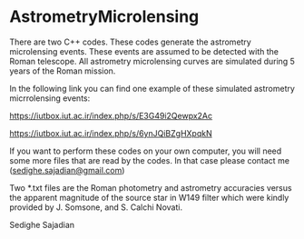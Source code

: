 # AstrometryMicrolensing

There are two C++  codes. These codes generate the astrometry microlensing events. These events are assumed to be detected 
with the Roman telescope. All astrometry microlensing curves are simulated during 5 years of the Roman mission.  

In the following link you can find one example of these simulated astrometry micrrolensing events:

https://iutbox.iut.ac.ir/index.php/s/E3G49i2Qewpx2Ac

https://iutbox.iut.ac.ir/index.php/s/6ynJQiBZgHXpqkN

If you want to perform these codes on your own computer, you will need some more files that are read by the codes. 
In that case please contact me (sedighe.sajadian@gmail.com)

Two *.txt files are the Roman photometry and astrometry accuracies versus the apparent magnitude of the source star in W149 filter
which were kindly provided by J. Somsone, and S. Calchi Novati.  


Sedighe Sajadian
